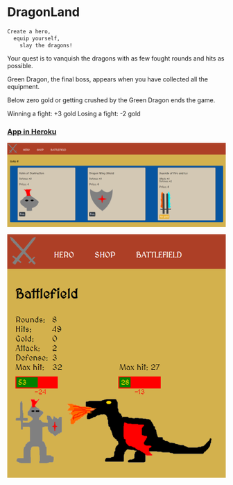 # DragonLand

```
Create a hero,
  equip yourself,
    slay the dragons!
```

Your quest is to vanquish the dragons with as few fought rounds and hits as possible.

Green Dragon, the final boss, appears when you have collected all the equipment.

Below zero gold or getting crushed by the Green Dragon ends the game.

Winning a fight: +3 gold
Losing a fight: -2 gold

### [App in Heroku](https://dragon-land.herokuapp.com/)

![Shop](https://github.com/villeverkkonen/dragonland/blob/master/documentation/images/shop.png)

![Battlefield](https://github.com/villeverkkonen/dragonland/blob/master/documentation/images/battlefield.png)